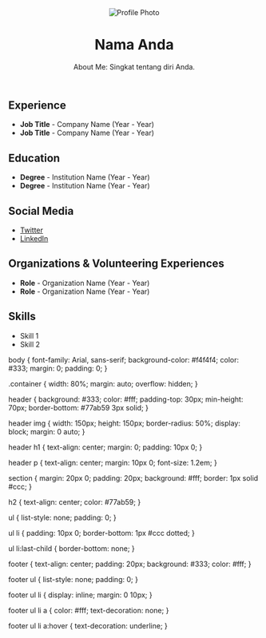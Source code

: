 <!DOCTYPE html>
<html lang="en">
<head>
    <meta charset="UTF-8">
    <meta name="viewport" content="width=device-width, initial-scale=1.0">
    <title>My PortOfolio</title>
    <link rel="stylesheet" href="styles.css">
</head>
<body>
    <div class="container">
        <header>
            <img src="profile-photo.jpg" alt="Profile Photo" class="profile-photo">
            <h1>Nama Anda</h1>
            <p>About Me: Singkat tentang diri Anda.</p>
        </header>
        <section>
            <h2>Experience</h2>
            <ul>
                <li><strong>Job Title</strong> - Company Name (Year - Year)</li>
                <li><strong>Job Title</strong> - Company Name (Year - Year)</li>
                <!-- Tambahkan pengalaman lain di sini -->
            </ul>
        </section>
        <section>
            <h2>Education</h2>
            <ul>
                <li><strong>Degree</strong> - Institution Name (Year - Year)</li>
                <li><strong>Degree</strong> - Institution Name (Year - Year)</li>
                <!-- Tambahkan pendidikan lain di sini -->
            </ul>
        </section>
        <section>
            <h2>Social Media</h2>
            <ul class="social-media">
                <li><a href="https://twitter.com/username">Twitter</a></li>
                <li><a href="https://linkedin.com/in/username">LinkedIn</a></li>
                <!-- Tambahkan link media sosial lain di sini -->
            </ul>
        </section>
        <section>
            <h2>Organizations & Volunteering Experiences</h2>
            <ul>
                <li><strong>Role</strong> - Organization Name (Year - Year)</li>
                <li><strong>Role</strong> - Organization Name (Year - Year)</li>
                <!-- Tambahkan pengalaman organisasi lain di sini -->
            </ul>
        </section>
        <footer>
            <h2>Skills</h2>
            <ul>
                <li>Skill 1</li>
                <li>Skill 2</li>
                <!-- Tambahkan keterampilan lain di sini -->
            </ul>
        </footer>
    </div>
</body>
</html>
body {
    font-family: Arial, sans-serif;
    background-color: #f4f4f4;
    color: #333;
    margin: 0;
    padding: 0;
}

.container {
    width: 80%;
    margin: auto;
    overflow: hidden;
}

header {
    background: #333;
    color: #fff;
    padding-top: 30px;
    min-height: 70px;
    border-bottom: #77ab59 3px solid;
}

header img {
    width: 150px;
    height: 150px;
    border-radius: 50%;
    display: block;
    margin: 0 auto;
}

header h1 {
    text-align: center;
    margin: 0;
    padding: 10px 0;
}

header p {
    text-align: center;
    margin: 10px 0;
    font-size: 1.2em;
}

section {
    margin: 20px 0;
    padding: 20px;
    background: #fff;
    border: 1px solid #ccc;
}

h2 {
    text-align: center;
    color: #77ab59;
}

ul {
    list-style: none;
    padding: 0;
}

ul li {
    padding: 10px 0;
    border-bottom: 1px #ccc dotted;
}

ul li:last-child {
    border-bottom: none;
}

footer {
    text-align: center;
    padding: 20px;
    background: #333;
    color: #fff;
}

footer ul {
    list-style: none;
    padding: 0;
}

footer ul li {
    display: inline;
    margin: 0 10px;
}

footer ul li a {
    color: #fff;
    text-decoration: none;
}

footer ul li a:hover {
    text-decoration: underline;
}

